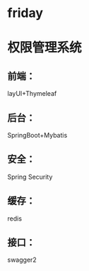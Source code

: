 # friday
# 权限管理系统
## 前端：
layUI+Thymeleaf
## 后台：
SpringBoot+Mybatis
## 安全：
Spring Security
## 缓存：
redis
## 接口：
swagger2
